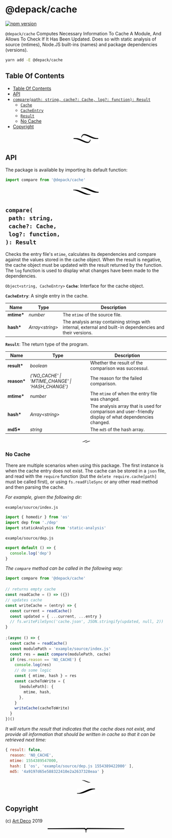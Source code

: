 # @depack/cache

[![npm version](https://badge.fury.io/js/%40depack%2Fcache.svg)](https://npmjs.org/package/@depack/cache)

`@depack/cache` Computes Necessary Information To Cache A Module, And Allows To Check If It Has Been Updated. Does so with static analysis of source (mtimes), Node.JS built-ins (names) and package dependencies (versions).

```sh
yarn add -E @depack/cache
```

## Table Of Contents

- [Table Of Contents](#table-of-contents)
- [API](#api)
- [`compare(path: string, cache?: Cache, log?: function): Result`](#comparepath-stringcache-cachelog-function-result)
  * [`Cache`](#type-cache)
  * [`CacheEntry`](#type-cacheentry)
  * [`Result`](#type-result)
  * [No Cache](#no-cache)
- [Copyright](#copyright)

<p align="center"><a href="#table-of-contents"><img src=".documentary/section-breaks/0.svg?sanitize=true"></a></p>

## API

The package is available by importing its default function:

```js
import compare from '@depack/cache'
```

<p align="center"><a href="#table-of-contents"><img src=".documentary/section-breaks/1.svg?sanitize=true"></a></p>

## `compare(`<br/>&nbsp;&nbsp;`path: string,`<br/>&nbsp;&nbsp;`cache?: Cache,`<br/>&nbsp;&nbsp;`log?: function,`<br/>`): Result`

Checks the entry file's `mtime`, calculates its dependencies and compare against the values stored in the cache object. When the result is negative, the cache object must be updated with the result returned by the function. The `log` function is used to display what changes have been made to the dependencies.

`Object<string, CacheEntry>` __<a name="type-cache">`Cache`</a>__: Interface for the cache object.

__<a name="type-cacheentry">`CacheEntry`</a>__: A single entry in the cache.

|    Name    |         Type          |                                                 Description                                                 |
| ---------- | --------------------- | ----------------------------------------------------------------------------------------------------------- |
| __mtime*__ | _number_              | The `mtime` of the source file.                                                                             |
| __hash*__  | _Array&lt;string&gt;_ | The analysis array containing strings with internal, external and built-in dependencies and their versions. |

__<a name="type-result">`Result`</a>__: The return type of the program.

|    Name     |                       Type                        |                                              Description                                               |
| ----------- | ------------------------------------------------- | ------------------------------------------------------------------------------------------------------ |
| __result*__ | _boolean_                                         | Whether the result of the comparison was successul.                                                    |
| __reason*__ | _('NO_CACHE' \| 'MTIME_CHANGE' \| 'HASH_CHANGE')_ | The reason for the failed comparison.                                                                  |
| __mtime*__  | _number_                                          | The `mtime` of when the entry file was changed.                                                        |
| __hash*__   | _Array&lt;string&gt;_                             | The analysis array that is used for comparison and user-friendly display of what dependencies changed. |
| __md5*__    | _string_                                          | The `md5` of the hash array.                                                                           |

<p align="center"><a href="#table-of-contents"><img src=".documentary/section-breaks/2.svg?sanitize=true" width="25"></a></p>

### No Cache

There are multiple scenarios when using this package. The first instance is when the cache entry does not exist. The cache can be stored in a `json` file, and read with the `require` function (but the `delete require.cache[path]` must be called first), or using `fs.readFileSync` or any other read method and then parsing the cache.

_For example, given the following dir:_

`example/source/index.js`
```js
import { homedir } from 'os'
import dep from './dep'
import staticAnalysis from 'static-analysis'
```
`example/source/dep.js`
```js
export default () => {
  console.log('dep')
}
```

_The `compare` method can be called in the following way:_

```js
import compare from '@depack/cache'

// returns empty cache
const readCache = () => ({})
// updates cache
const writeCache = (entry) => {
  const current = readCache()
  const updated = { ...current, ...entry }
  // fs.writeFileSync('cache.json', JSON.stringify(updated, null, 2))
}

;(async () => {
  const cache = readCache()
  const modulePath = 'example/source/index.js'
  const res = await compare(modulePath, cache)
  if (res.reason == 'NO_CACHE') {
    console.log(res)
    // do some logic
    const { mtime, hash } = res
    const cacheToWrite = {
      [modulePath]: {
        mtime, hash,
      },
    }
    writeCache(cacheToWrite)
  }
})()
```

_It will return the result that indicates that the cache does not exist, and provide all information that should be written in cache so that it can be retrieved next time:_

```js
{ result: false,
  reason: 'NO_CACHE',
  mtime: 1554389547000,
  hash: [ 'os', 'example/source/dep.js 1554389422000' ],
  md5: '4a9197d65e588322410e2a2637328eaa' }
```

<p align="center"><a href="#table-of-contents"><img src=".documentary/section-breaks/3.svg?sanitize=true" width="25"></a></p>


<p align="center"><a href="#table-of-contents"><img src=".documentary/section-breaks/4.svg?sanitize=true"></a></p>

## Copyright

(c) [Art Deco][1] 2019

[1]: https://artd.eco/depack

<p align="center"><a href="#table-of-contents"><img src=".documentary/section-breaks/-1.svg?sanitize=true"></a></p>